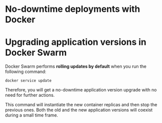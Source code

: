 # No-downtime deployments with Docker

# Upgrading application versions in Docker Swarm

Docker Swarm performs **rolling updates by default** when you run the following command:

```
docker service update
```

Therefore, you will get a no-downtime application version upgrade with no need for further actions.

This command will instantiate the new container replicas and then stop the previous ones. Both the old and the new application versions will coexist during a small time frame.

